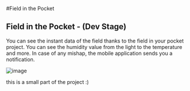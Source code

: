 #Field in the Pocket
## **Field in the Pocket - (Dev Stage)**
You can see the instant data of the field thanks to the field in your pocket project. You can see the humidity value from the light to the temperature and more. In case of any mishap, the mobile application sends you a notification.

![image](https://user-images.githubusercontent.com/67907229/196137322-f7c6f07a-3d1e-4be2-94c0-4361011fee11.png)

this is a small part of the project :)
